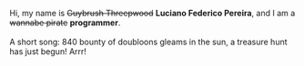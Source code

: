 Hi, my name is ~~Guybrush Threepwood~~ **Luciano Federico Pereira**, and I am a ~~wannabe pirate~~ **programmer**.<br><br>A short song: 840 bounty of doubloons gleams in the sun, a treasure hunt has just begun! Arrr!
